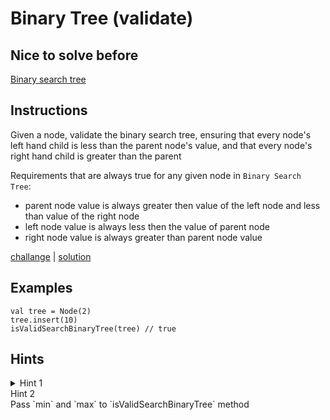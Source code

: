# Binary Tree (validate)

## Nice to solve before

[Binary search tree](../insert/Insert.md)

## Instructions

Given a node, validate the binary search tree, ensuring that every node's left hand child is less than the parent node's value, and that
every node's right hand child is greater than the parent

Requirements that are always true for any given node in `Binary Search Tree`:
- parent node value is always greater then value of the left node and less than value of the right node
- left node value is always less then the value of parent node
- right node value is always greater than parent node value

[challange](challange.kt) | [solution](solution.kt)

## Examples

```
val tree = Node(2)
tree.insert(10)
isValidSearchBinaryTree(tree) // true
```

## Hints

<details>
<summary>Hint 1</summary>
Use recursion
</details>

<summary>Hint 2</summary>
Pass `min` and `max` to `isValidSearchBinaryTree` method
</details>
